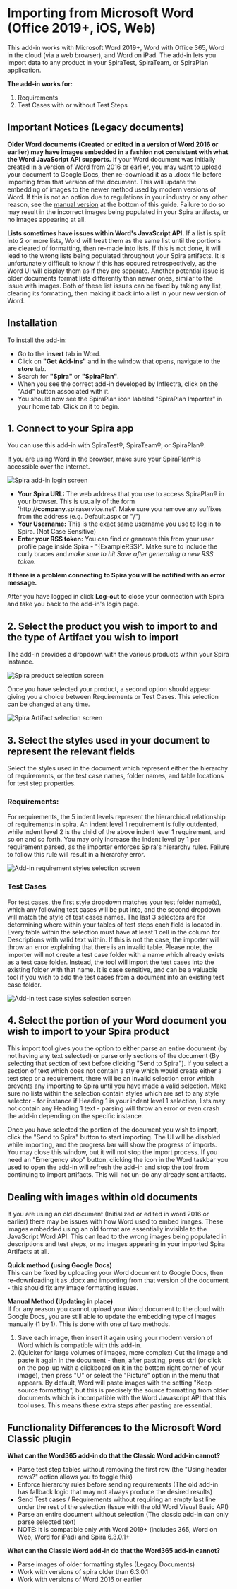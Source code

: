 # Importing from Microsoft Word (Office 2019+, iOS, Web)

This add-in works with Microsoft Word 2019+, Word with Office 365, Word in the cloud (via a web browser), and Word on iPad. The add-in lets you import data to any product in your SpiraTest, SpiraTeam, or SpiraPlan application. 

**The add-in works for:**
1. Requirements
2. Test Cases with or without Test Steps

## Important Notices (Legacy documents)
**Older Word documents (Created or edited in a version of Word 2016 or earlier) may have images embedded in a fashion not consistent with what the Word JavaScript API supports.** If your Word document was initially created in a version of Word from 2016 or earlier, you may want to upload your document to Google Docs, then re-download it as a .docx file before importing from that version of the document. This will update the embedding of images to the newer method used by modern versions of Word. If this is not an option due to regulations in your industry or any other reason, see the [manual version](#dealing-with-images-within-old-documents) at the bottom of this guide. Failure to do so may result in the incorrect images being populated in your Spira artifacts, or no images appearing at all.

**Lists sometimes have issues within Word's JavaScript API.** If a list is split into 2 or more lists, Word will treat them as the same list until the portions are cleared of formatting, then re-made into lists. If this is not done, it will lead to the wrong lists being populated throughout your Spira artifacts. It is unfortunately difficult to know if this has occured retrospectively, as the Word UI will display them as if they are separate. Another potential issue is older documents format lists differently than newer ones, similar to the issue with images. Both of these list issues can be fixed by taking any list, clearing its formatting, then making it back into a list in your new version of Word. 

## Installation

To install the add-in:
* Go to the **insert** tab in Word.
* Click on **"Get Add-ins"** and in the window that opens, navigate to the **store** tab.
* Search for **"Spira"** or **"SpiraPlan"**.
* When you see the correct add-in developed by Inflectra, click on the "Add" button associated with it. 
* You should now see the SpiraPlan icon labeled "SpiraPlan Importer" in your home tab. Click on it to begin.

## 1. Connect to your Spira app

You can use this add-in with SpiraTest®, SpiraTeam®, or SpiraPlan®. 

If you are using Word in the browser, make sure your SpiraPlan® is accessible over the internet.

![Spira add-in login screen](img/word365-log-in-screen.png)

* **Your Spira URL:** The web address that you use to access SpiraPlan® in your browser. This is usually of the form 'http://**company**.spiraservice.net'. Make sure you remove any suffixes from the address (e.g. Default.aspx or "/")
* **Your Username:** This is the exact same username you use to log in to Spira. (Not Case Sensitive)
* **Enter your RSS token:** You can find or generate this from your user profile page inside Spira - "{ExampleRSS}". Make sure to include the curly braces and *make sure to hit Save after generating a new RSS token.*

**If there is a problem connecting to Spira you will be notified with an error message.**

After you have logged in click **Log-out** to close your connection with Spira and take you back to the add-in's login page.

## 2. Select the product you wish to import to and the type of Artifact you wish to import

The add-in provides a dropdown with the various products within your Spira instance.

![Spira product selection screen](img/word365-product-select.png)

Once you have selected your product, a second option should appear giving you a choice between Requirements or Test Cases. This selection can be changed at any time.

![Spira Artifact selection screen](img/word365-artifact-select.png)

## 3. Select the styles used in your document to represent the relevant fields

Select the styles used in the document which represent either the hierarchy of requirements, or the test case names, folder names, and table locations for test step properties. 

### Requirements:

For requirements, the 5 indent levels represent the hierarchical relationship of requirements in spira. An indent level 1 requirement is fully outdented, while indent level 2 is the child of the above indent level 1 requirement, and so on and so forth. You may only increase the indent level by 1 per requirement parsed, as the importer enforces Spira's hierarchy rules. Failure to follow this rule will result in a hierarchy error.

![Add-in requirement styles selection screen](img/word365-requirement-styles.png)

### Test Cases

For test cases, the first style dropdown matches your test folder name(s), which any following test cases will be put into, and the second dropdown will match the style of test cases names. The last 3 selectors are for determining where within your tables of test steps each field is located in. Every table within the selection must have at least 1 cell in the column for Descriptions with valid text within. If this is not the case, the importer will throw an error explaining that there is an invalid table. Please note, the importer will not create a test case folder with a name which already exists as a test case folder. Instead, the tool will import the test cases into the existing folder with that name. It is case sensitive, and can be a valuable tool if you wish to add the test cases from a document into an existing test case folder.

![Add-in test case styles selection screen](img/word365-test-case-styles.jpg)

## 4. Select the portion of your Word document you wish to import to your Spira product

This import tool gives you the option to either parse an entire document (by not having any text selected) or parse only sections of the document (By selecting that section of text before clicking "Send to Spira"). If you select a section of text which does not contain a style which would create either a test step or a requirement, there will be an invalid selection error which prevents any importing to Spira until you have made a valid selection. Make sure no lists within the selection contain styles which are set to any style selector - for instance if Heading 1 is your indent level 1 selection, lists may not contain any Heading 1 text - parsing will throw an error or even crash the add-in depending on the specific instance. 

Once you have selected the portion of the document you wish to import, click the "Send to Spira" button to start importing. The UI will be disabled while importing, and the progress bar will show the progress of imports. You may close this window, but it will not stop the import process. If you need an "Emergency stop" button, clicking the icon in the Word taskbar you used to open the add-in will refresh the add-in and stop the tool from continuing to import artifacts. This will not un-do any already sent artifacts.

## Dealing with images within old documents
If you are using an old document (Initialized or edited in word 2016 or earlier) there may be issues with how Word used to embed images. These images embedded using an old format are essentially invisible to the JavaScript Word API. This can lead to the wrong images being populated in descriptions and test steps, or no images appearing in your imported Spira Artifacts at all. 

**Quick method (using Google Docs)**  
This can be fixed by uploading your Word document to Google Docs, then re-downloading it as .docx and importing from that version of the document - this should fix any image formatting issues. 

**Manual Method (Updating in place)**  
If for any reason you cannot upload your Word document to the cloud with Google Docs, you are still able to update the embedding type of images manually (1 by 1). This is done with one of two methods. 
1. Save each image, then insert it again using your modern version of Word which is compatible with this add-in. 
2. (Quicker for large volumes of images, more complex) Cut the image and paste it again in the document - then, after pasting, press ctrl (or click on the pop-up with a clickboard on it in the bottom right corner of your image), then press "U" or select the "Picture" option in the menu that appears. By default, Word will paste images with the setting "Keep source formatting", but this is precisely the source formatting from older documents which is incompatible with the Word Javascript API that this tool uses. This means these extra steps after pasting are essential.


## Functionality Differences to the Microsoft Word Classic plugin

**What can the Word365 add-in do that the Classic Word add-in cannot?**

* Parse test step tables without removing the first row (the "Using header rows?" option allows you to toggle this)
* Enforce hierarchy rules before sending requirements (The old add-in has fallback logic that may not always produce the desired results)
* Send Test cases / Requirements without requiring an empty last line under the rest of the selection (Issue with the old Word Visual Basic API)
* Parse an entire document without selection (The classic add-in can only parse selected text)
* NOTE: It is compatible only with Word 2019+ (includes 365, Word on Web, Word for iPad) and Spira 6.3.0.1+

**What can the Classic Word add-in do that the Word365 add-in cannot?**

* Parse images of older formatting styles (Legacy Documents)
* Work with versions of spira older than 6.3.0.1
* Work with versions of Word 2016 or earlier
